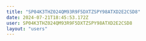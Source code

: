 ```yaml
---
title: "SP04K3THZ024QM93R9F5DXTZSPY98ATXD2E2CSD8"
date: 2024-07-21T18:45:53.172Z
user: SP04K3THZ024QM93R9F5DXTZSPY98ATXD2E2CSD8
layout: "users"
---
```

    